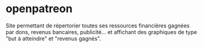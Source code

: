 # openpatreon
Site permettant de répertorier toutes ses ressources financières gagnées par dons, revenus bancaires, publicité... et affichant des graphiques de type "but à atteindre" et "revenus gagnés".
